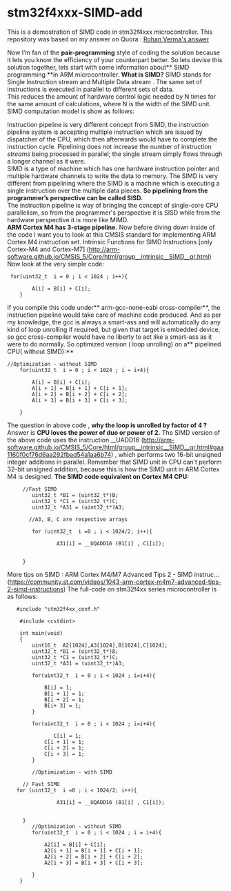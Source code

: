 # stm32f4xxx-SIMD-add
This is a demostration of SIMD code in stm32f4xxx microcontroller. This repository was based on my answer on Quora : [Rohan Verma's answer](http://qr.ae/TUT1OT)

Now I’m fan of the **pair-programming** style of coding the solution because it lets you know the efficiency of your counterpart better. So lets devise this solution together, lets start with some information about** SIMD programming **in ARM microcontroller.
**What is SIMD?**
SIMD stands for Single Instruction stream and Multiple Data stream . The same set of instructions is executed in parallel to different sets of data.  
This reduces the amount of hardware control logic needed by N times for the same amount of calculations, where N is the width of the SIMD unit.  
SIMD computation model is show as follows:  

Instruction pipeline is very different concept from SIMD, the instruction pipeline system is accepting multiple instruction which are issued by dispatcher of the CPU, which then afterwards would have to complete the instruction cycle.
Pipelining does not increase the number of instruction *streams* being processed in parallel; the single stream simply flows through a longer channel as it were.  
SIMD is a type of machine which has one hardware instruction pointer and multiple hardware channels to write the data to memory. The SIMD is very different from pipelining where the SIMD is a machine which is executing a single instruction over the multiple data pieces. **So pipelining from the programmer’s perspective can be called SISD.**  
The instruction pipeline is way of bringing the concept of single-core CPU parallelism, so from the programmer's perspective it is SISD while from the hardware perspective it is more like MIMD.  
**ARM Cortex M4 has 3-stage pipeline.**
Now before diving down inside of the code I want you to look at this CMSIS standard for implementing ARM Cortex M4 instruction set.
Intrinsic Functions for SIMD Instructions [only Cortex-M4 and Cortex-M7] (http://arm-software.github.io/CMSIS_5/Core/html/group__intrinsic__SIMD__gr.html)
Now look at the very simple code:
```
 for(uint32_t  i = 0 ; i < 1024 ; i++){

        A[i] = B[i] + C[i];
    }
 ```

If you compile this code under** arm-gcc-none-eabi cross-compiler**, the instruction pipeline would take care of machine code produced.
And as per my knowledge, the gcc is always a smart-ass and will automatically do any kind of loop unrolling if required, but given that target is embedded device, so gcc cross-compiler would have no liberty to act like a smart-ass as it were to do normally.
So optimized version ( loop unrolling) on a** pipelined CPU( without SIMD):**  
```
//Optimization - without SIMD
    for(uint32_t  i = 0 ; i < 1024 ; i = i+4){

        A[i] = B[i] + C[i];
        A[i + 1] = B[i + 1] + C[i + 1];
        A[i + 2] = B[i + 2] + C[i + 2];
        A[i + 3] = B[i + 3] + C[i + 3];

    }
```
The question in above code , **why the loop is unrolled by factor of 4 ?**
Answer is **CPU loves the power of duo or power of 2.**
The SIMD version of the above code uses the instruction __UADD16 (http://arm-software.github.io/CMSIS_5/Core/html/group__intrinsic__SIMD__gr.html#gaa1160f0cf76d6aa292fbad54a1aa6b74) , which performs two 16-bit unsigned integer additions in parallel. Remember that SIMD unit in CPU can’t perform 32-bit unsigned addition, because this is how the SIMD unit in ARM Cortex M4 is designed.
**The SIMD code equivalent on Cortex M4 CPU:**

```
     //Fast SIMD
        uint32_t *B1 = (uint32_t*)B;
        uint32_t *C1 = (uint32_t*)C;
		uint32_t *A31 = (uint32_t*)A3;

       //A3, B, C are respective arrays

		for (uint32_t  i =0 ; i < 1024/2; i++){

                A31[i] = __UQADD16 (B1[i] , C1[i]);


     }
  ```
  
More tips on SIMD : ARM Cortex M4/M7 Advanced Tips 2 - SIMD instruc... (https://community.st.com/videos/1043-arm-cortex-m4m7-advanced-tips-2-simd-instructions)
The full-code on stm32f4xx series microcontroller is as follows:

```
   #include "stm32f4xx_conf.h"

    #include <cstdint>

    int main(void)
    {
        uint16_t  A2[1024],A3[1024],B[1024],C[1024];
        uint32_t *B1 = (uint32_t*)B;
        uint32_t *C1 = (uint32_t*)C;
		uint32_t *A31 = (uint32_t*)A3;

        for(uint32_t  i = 0 ; i < 1024 ; i=i+4){

            B[i] = 1;
            B[i + 1] = 1;
            B[i + 2] = 1;
            B[i+ 3] = 1;
        }

        for(uint32_t  i = 0 ; i < 1024 ; i=i+4){

               C[i] = 1;
            C[i + 1] = 1;
            C[i + 2] = 1;
            C[i + 3] = 1;
        }

        //Optimization - with SIMD

     // Fast SIMD
   for (uint32_t  i =0 ; i < 1024/2; i++){

                A31[i] = __UQADD16 (B1[i] , C1[i]);


     }
        //Optimization - without SIMD
        for(uint32_t  i = 0 ; i < 1024 ; i = i+4){

            A2[i] = B[i] + C[i];
            A2[i + 1] = B[i + 1] + C[i + 1];
            A2[i + 2] = B[i + 2] + C[i + 2];
            A2[i + 3] = B[i + 3] + C[i + 3];

        }
    }
  ```
